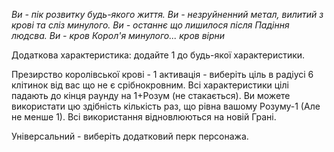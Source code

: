 *Ви - пік розвитку будь-якого життя. Ви - незруйненний метал, вилитий з крові та сліз минулого. Ви - останнє що лишилося після Падіння людсва. Ви - кров Корол'я минулого... кров вірни*

Додаткова характеристика: додайте 1 до будь-якої характеристики.

Презирство королівської крові - 1 активація - виберіть ціль в радіусі 6 клітинок від вас що не є срібнокровним. Всі характеристики цілі падають до кінця раунду на 1+Розум (не стакається). Ви можете використати цю здібність кількість раз, що рівна вашому Розуму-1 (Але не менше 1). Всі використання відновлюються на новій Грані.

Універсальний - виберіть додатковий перк персонажа.